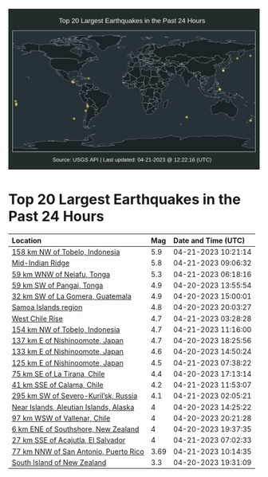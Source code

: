 ![Map](./map.png)

# Top 20 Largest Earthquakes in the Past 24 Hours

| Location | Mag | Date and Time (UTC) |
|:---|:---|:---|
| [158 km NW of Tobelo, Indonesia](https://earthquake.usgs.gov/earthquakes/eventpage/us6000k60j) | 5.9 | 04-21-2023 10:21:14 |
| [Mid-Indian Ridge](https://earthquake.usgs.gov/earthquakes/eventpage/us6000k5z0) | 5.8 | 04-21-2023 09:06:32 |
| [59 km WNW of Neiafu, Tonga](https://earthquake.usgs.gov/earthquakes/eventpage/us6000k5yc) | 5.3 | 04-21-2023 06:18:16 |
| [59 km SW of Pangai, Tonga](https://earthquake.usgs.gov/earthquakes/eventpage/us6000k5se) | 4.9 | 04-20-2023 13:55:54 |
| [32 km SW of La Gomera, Guatemala](https://earthquake.usgs.gov/earthquakes/eventpage/us6000k5ss) | 4.9 | 04-20-2023 15:00:01 |
| [Samoa Islands region](https://earthquake.usgs.gov/earthquakes/eventpage/us6000k5vl) | 4.8 | 04-20-2023 20:03:27 |
| [West Chile Rise](https://earthquake.usgs.gov/earthquakes/eventpage/us6000k5xs) | 4.7 | 04-21-2023 03:28:28 |
| [154 km NW of Tobelo, Indonesia](https://earthquake.usgs.gov/earthquakes/eventpage/us6000k611) | 4.7 | 04-21-2023 11:16:00 |
| [137 km E of Nishinoomote, Japan](https://earthquake.usgs.gov/earthquakes/eventpage/us6000k5u8) | 4.7 | 04-20-2023 18:25:56 |
| [133 km E of Nishinoomote, Japan](https://earthquake.usgs.gov/earthquakes/eventpage/us6000k5sn) | 4.6 | 04-20-2023 14:50:24 |
| [125 km E of Nishinoomote, Japan](https://earthquake.usgs.gov/earthquakes/eventpage/us6000k5yt) | 4.5 | 04-21-2023 07:38:22 |
| [75 km SE of La Tirana, Chile](https://earthquake.usgs.gov/earthquakes/eventpage/us6000k5tq) | 4.4 | 04-20-2023 17:13:14 |
| [41 km SSE of Calama, Chile](https://earthquake.usgs.gov/earthquakes/eventpage/us6000k621) | 4.2 | 04-21-2023 11:53:07 |
| [295 km SW of Severo-Kuril’sk, Russia](https://earthquake.usgs.gov/earthquakes/eventpage/us6000k5xh) | 4.1 | 04-21-2023 02:05:21 |
| [Near Islands, Aleutian Islands, Alaska](https://earthquake.usgs.gov/earthquakes/eventpage/us6000k5sq) | 4 | 04-20-2023 14:25:22 |
| [97 km WSW of Vallenar, Chile](https://earthquake.usgs.gov/earthquakes/eventpage/us6000k5vh) | 4 | 04-20-2023 20:21:28 |
| [6 km ENE of Southshore, New Zealand](https://earthquake.usgs.gov/earthquakes/eventpage/us6000k5uz) | 4 | 04-20-2023 19:37:35 |
| [27 km SSE of Acajutla, El Salvador](https://earthquake.usgs.gov/earthquakes/eventpage/us6000k5yk) | 4 | 04-21-2023 07:02:33 |
| [77 km NNW of San Antonio, Puerto Rico](https://earthquake.usgs.gov/earthquakes/eventpage/pr2023111000) | 3.69 | 04-21-2023 10:14:35 |
| [South Island of New Zealand](https://earthquake.usgs.gov/earthquakes/eventpage/us6000k5uv) | 3.3 | 04-20-2023 19:31:09 |
